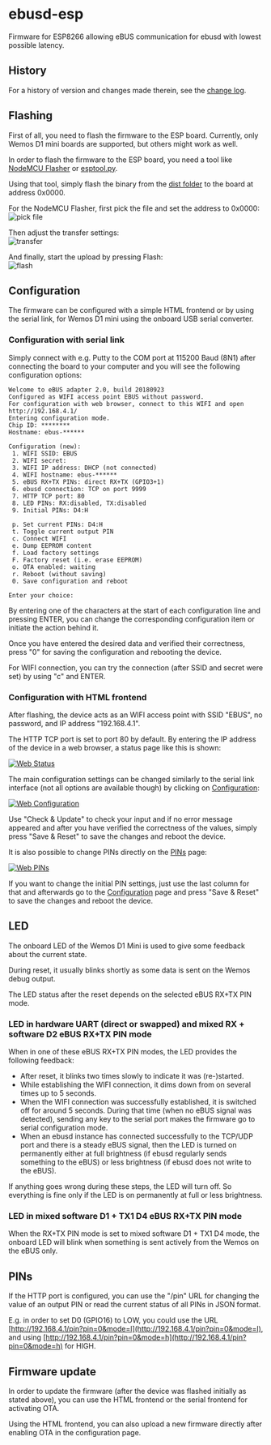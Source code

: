# ebusd-esp
Firmware for ESP8266 allowing eBUS communication for ebusd with lowest possible latency.

## History
For a history of version and changes made therein, see the [change log](Changelog.md).


## Flashing
First of all, you need to flash the firmware to the ESP board. Currently, only Wemos D1 mini boards are supported, but others might work as well.

In order to flash the firmware to the ESP board, you need a tool like [NodeMCU Flasher](https://nodemcu.readthedocs.io/en/master/en/flash/#nodemcu-flasher) or [esptool.py](https://nodemcu.readthedocs.io/en/master/en/flash/#esptoolpy).

Using that tool, simply flash the binary from the [dist folder](https://github.com/john30/ebusd-esp/tree/master/dist) to the board at address 0x0000.

For the NodeMCU Flasher, first pick the file and set the address to 0x0000:  
![pick file](flashco.png)

Then adjust the transfer settings:  
![transfer](flashad.png)

And finally, start the upload by pressing Flash:  
![flash](flashop.png)


## Configuration
The firmware can be configured with a simple HTML frontend or by using the serial link, for Wemos D1 mini using the onboard USB serial converter.

### Configuration with serial link
Simply connect with e.g. Putty to the COM port at 115200 Baud (8N1) after connecting the board to your computer and you will see the following configuration options:

```
Welcome to eBUS adapter 2.0, build 20180923
Configured as WIFI access point EBUS without password.
For configuration with web browser, connect to this WIFI and open http://192.168.4.1/
Entering configuration mode.
Chip ID: ********
Hostname: ebus-******

Configuration (new):
 1. WIFI SSID: EBUS
 2. WIFI secret:
 3. WIFI IP address: DHCP (not connected)
 4. WIFI hostname: ebus-******
 5. eBUS RX+TX PINs: direct RX+TX (GPIO3+1)
 6. ebusd connection: TCP on port 9999
 7. HTTP TCP port: 80
 8. LED PINs: RX:disabled, TX:disabled
 9. Initial PINs: D4:H

 p. Set current PINs: D4:H
 t. Toggle current output PIN
 c. Connect WIFI
 e. Dump EEPROM content
 f. Load factory settings
 F. Factory reset (i.e. erase EEPROM)
 o. OTA enabled: waiting
 r. Reboot (without saving)
 0. Save configuration and reboot

Enter your choice:
```

By entering one of the characters at the start of each configuration line and pressing ENTER, you can change the corresponding configuration item or initiate the action behind it.

Once you have entered the desired data and verified their correctness, press "0" for saving the configuration and rebooting the device.

For WIFI connection, you can try the connection (after SSID and secret were set) by using "c" and ENTER.

### Configuration with HTML frontend
After flashing, the device acts as an WIFI access point with SSID "EBUS", no password, and IP address "192.168.4.1".

The HTTP TCP port is set to port 80 by default. By entering the IP address of the device in a web browser, a status page like this is shown:

[![Web Status](web.png)](http://192.168.4.1/)

The main configuration settings can be changed similarly to the serial link interface (not all options are available though) by clicking on [Configuration](http://192.168.4.1/config):

[![Web Configuration](webcfg.png)](http://192.168.4.1/config)

Use "Check & Update" to check your input and if no error message appeared and after you have verified the correctness of the values, simply press "Save & Reset" to save the changes and reboot the device.

It is also possible to change PINs directly on the [PINs](http://192.168.4.1/pins) page:

[![Web PINs](webpins.png)](http://192.168.4.1/pins)

If you want to change the initial PIN settings, just use the last column for that and afterwards go to the [Configuration](http://192.168.4.1/config) page and press "Save & Reset" to save the changes and reboot the device.


## LED
The onboard LED of the Wemos D1 Mini is used to give some feedback about the current state.

During reset, it usually blinks shortly as some data is sent on the Wemos debug output.

The LED status after the reset depends on the selected eBUS RX+TX PIN mode.

### LED in hardware UART (direct or swapped) and mixed RX + software D2 eBUS RX+TX PIN mode
When in one of these eBUS RX+TX PIN modes, the LED provides the following feedback:
- After reset, it blinks two times slowly to indicate it was (re-)started.
- While establishing the WIFI connection, it dims down from on several times up to 5 seconds.
- When the WIFI connection was successfully established, it is switched off for around 5 seconds.
  During that time (when no eBUS signal was detected), sending any key to the serial port makes the firmware go to serial configuration mode.
- When an ebusd instance has connected successfully to the TCP/UDP port and there is a steady eBUS signal, then the LED is turned on permanently either at full brightness (if ebusd regularly sends something to the eBUS) or less brightness (if ebusd does not write to the eBUS).

If anything goes wrong during these steps, the LED will turn off. So everything is fine only if the LED is on permanently at full or less brightness.

### LED in mixed software D1 + TX1 D4 eBUS RX+TX PIN mode
When the RX+TX PIN mode is set to mixed software D1 + TX1 D4 mode, the onboard LED will blink when something is sent actively from the Wemos on the eBUS only.


## PINs
If the HTTP port is configured, you can use the "/pin" URL for changing the value of an output PIN or read the current status of all PINs in JSON format.

E.g. in order to set D0 (GPIO16) to LOW, you could use the URL [http://192.168.4.1/pin?pin=0&mode=l](http://192.168.4.1/pin?pin=0&mode=l), and using [http://192.168.4.1/pin?pin=0&mode=h](http://192.168.4.1/pin?pin=0&mode=h) for HIGH.


## Firmware update

In order to update the firmware (after the device was flashed initially as stated above), you can use the HTML frontend or the serial frontend for activating OTA.

Using the HTML frontend, you can also upload a new firmware directly after enabling OTA in the configuration page.

